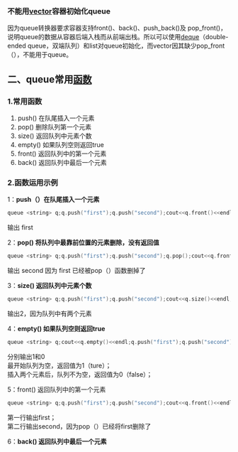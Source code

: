 ### 不能用[vector](https://so.csdn.net/so/search?q=vector&spm=1001.2101.3001.7020 "vector")容器初始化queue

因为queue转换器要求容器支持front()、back()、push_back()及 pop_front()，说明queue的数据从容器后端入栈而从前端出栈。所以可以使用[deque](https://so.csdn.net/so/search?q=deque&spm=1001.2101.3001.7020)（double-ended queue，双端队列）和list对queue初始化，而vector因其缺少pop_front（），不能用于queue。

## 二、queue常用[函数](https://marketing.csdn.net/p/3127db09a98e0723b83b2914d9256174?pId=2782&utm_source=glcblog&spm=1001.2101.3001.7020)

### 1.常用函数

1. push() 在队尾插入一个元素
2. pop() 删除队列第一个元素
3. size() 返回队列中元素个数
4. empty() 如果队列空则返回true
5. front() 返回队列中的第一个元素
6. back() 返回队列中最后一个元素

### 2.函数运用示例

1：**push（）在队尾插入一个元素**

```cpp
queue <string> q;q.push("first");q.push("second");cout<<q.front()<<endl;
```

输出 first

2：**pop() 将队列中最靠前位置的元素删除，没有返回值**

```cpp
queue <string> q;q.push("first");q.push("second");q.pop();cout<<q.front()<<endl;
```

输出 second 因为 first 已经被pop（）函数删掉了

3：**size() 返回队列中元素个数**

```cpp
queue <string> q;q.push("first");q.push("second");cout<<q.size()<<endl;
```

输出2，因为队列中有两个元素

4：**empty() 如果队列空则返回true**

```cpp
queue <string> q;cout<<q.empty()<<endl;q.push("first");q.push("second");cout<<q.empty()<<endl;
```

分别输出1和0  
最开始队列为空，返回值为1（ture）；  
插入两个元素后，队列不为空，返回值为0（false）；

5：front() 返回队列中的第一个元素

```cpp
queue <string> q;q.push("first");q.push("second");cout<<q.front()<<endl;q.pop();cout<<q.front()<<endl;
```

第一行输出first；  
第二行输出second，因为pop（）已经将first删除了

6：**back() 返回队列中最后一个元素**

